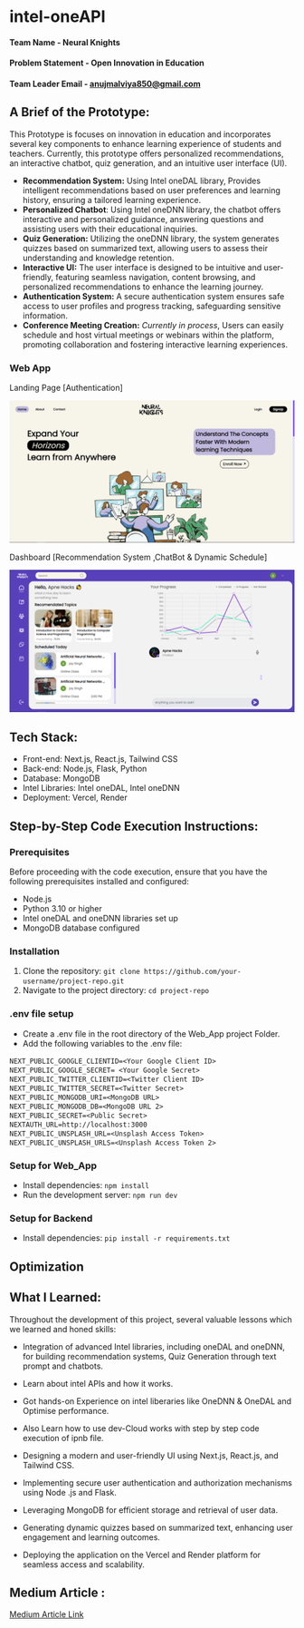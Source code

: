 # intel-oneAPI

#### Team Name - Neural Knights

#### Problem Statement - Open Innovation in Education

#### Team Leader Email - anujmalviya850@gmail.com

## **A Brief of the Prototype:**

This Prototype is focuses on innovation in education and incorporates several key components to enhance learning experience of students and teachers. Currently, this prototype offers personalized recommendations, an interactive chatbot, quiz generation, and an intuitive user interface (UI).

- **Recommendation System:** Using Intel oneDAL library, Provides intelligent recommendations based on user preferences and learning history, ensuring a tailored learning experience.
- **Personalized Chatbot**: Using Intel oneDNN library, the chatbot offers interactive and personalized guidance, answering questions and assisting users with their educational inquiries.
- **Quiz Generation:** Utilizing the oneDNN library, the system generates quizzes based on summarized text, allowing users to assess their understanding and knowledge retention.
- **Interactive UI:** The user interface is designed to be intuitive and user-friendly, featuring seamless navigation, content browsing, and personalized recommendations to enhance the learning journey.
- **Authentication System:** A secure authentication system ensures safe access to user profiles and progress tracking, safeguarding sensitive information.
- **Conference Meeting Creation:** _Currently in process_, Users can easily schedule and host virtual meetings or webinars within the platform, promoting collaboration and fostering interactive learning experiences.

### Web App

Landing Page [Authentication]

![Landing_Page](./landing.png)

Dashboard [Recommendation System ,ChatBot & Dynamic Schedule]

![Dashboard](./dashboard.png)

## **Tech Stack:**

- Front-end: Next.js, React.js, Tailwind CSS
- Back-end: Node.js, Flask, Python
- Database: MongoDB
- Intel Libraries: Intel oneDAL, Intel oneDNN
- Deployment: Vercel, Render

## **Step-by-Step Code Execution Instructions:**

### Prerequisites

Before proceeding with the code execution, ensure that you have the following prerequisites installed and configured:

- Node.js
- Python 3.10 or higher
- Intel oneDAL and oneDNN libraries set up
- MongoDB database configured

### Installation

1. Clone the repository: `git clone https://github.com/your-username/project-repo.git`
2. Navigate to the project directory: `cd project-repo`

### .env file setup

- Create a .env file in the root directory of the Web_App project Folder.
- Add the following variables to the .env file:

```[.env]
NEXT_PUBLIC_GOOGLE_CLIENTID=<Your Google Client ID>
NEXT_PUBLIC_GOOGLE_SECRET= <Your Google Secret>
NEXT_PUBLIC_TWITTER_CLIENTID=<Twitter Client ID>
NEXT_PUBLIC_TWITTER_SECRET=<Twitter Secret>
NEXT_PUBLIC_MONGODB_URI=<MongoDB URL>
NEXT_PUBLIC_MONGODB_DB=<MongoDB URL 2>
NEXT_PUBLIC_SECRET=<Public Secret>
NEXTAUTH_URL=http://localhost:3000
NEXT_PUBLIC_UNSPLASH_URL=<Unsplash Access Token>
NEXT_PUBLIC_UNSPLASH_URLS=<Unsplash Access Token 2>
```

### Setup for Web_App

- Install dependencies: `npm install`
- Run the development server: `npm run dev`

### Setup for Backend

- Install dependencies: `pip install -r requirements.txt`

## **Optimization**

## **What I Learned:**

Throughout the development of this project, several valuable lessons which we learned and honed skills:

- Integration of advanced Intel libraries, including oneDAL and oneDNN, for building recommendation systems, Quiz Generation through text prompt and chatbots.
- Learn about intel APIs and how it works.
- Got hands-on Experience on intel liberaries like OneDNN & OneDAL and Optimise performance.
- Also Learn how to use dev-Cloud works with step by step code execution of ipnb file.
- Designing a modern and user-friendly UI using Next.js, React.js, and Tailwind CSS.
- Implementing secure user authentication and authorization mechanisms using Node
  .js and Flask.

- Leveraging MongoDB for efficient storage and retrieval of user data.
- Generating dynamic quizzes based on summarized text, enhancing user engagement and learning outcomes.
- Deploying the application on the Vercel and Render platform for seamless access and scalability.

## Medium Article :

[Medium Article Link](https://medium.com/@anujmalviya850/transforming-education-with-ai-ml-empowering-personalized-learning-experiences-fef68244b51b)
